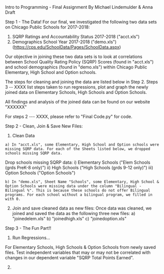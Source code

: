 Intro to Programming - Final Assignment
By Michael Lindemulder & Anna Draft

Step 1 - The Data!
For our final, we investigated the following two data sets on Chicago Public Schools for 2017-2018:

  1) SQRP Ratings and Accountability Status 2017-2018 ("acct.xls")
  2) Demographics School Year 2017-2018 ("demo.xls")
  (https://cps.edu/SchoolData/Pages/SchoolData.aspx)

Our objective in joining these two data sets is to look at correlations between School Quality Rating Policy (SQRP) Scores (found in "acct.xls") and school demographics (found in "demo.xls") within Chicago Public Elementary, High School and Option schools.

The steps for cleaning and joining the data are listed below in Step 2.
Steps 3 -- XXXX list steps taken to run regressions, plot and graph the newly joined data on Elementary Schools, High Schools and Option Schools.

All findings and analysis of the joined data can be found on our website "XXXXXX"

For steps 2 --- XXXX, please refer to "Final Code.py" for code.


Step 2 - Clean, Join & Save New Files:

  1) Clean Data

    a) In "acct.xls", some Elementary, High School and Option schools were missing SQRP data. For each of the Sheets listed below, we dropped schools missing SQRP data.

  Drop schools missing SQRP data:
      i) Elementary Schools ("Elem Schools (grds PreK-8 only)")
      ii) High Schools ("High Schools (grds 9-12 only)")
      iii) Option Schools ("Option Schools")

    b) In "demo.xls", Sheet Name "Schools", some Elementary, High School & Option Schools were missing data under the column "Bilingual - Bilingual %". This is because these schools do not offer Bilingual programs. For each school without a bilingual program, we filled in with 0.

  2) Join and save cleaned data as new files:
Once data was cleaned, we joined and saved the data as the following three new files:
    a) "joinedelem.xls"
    b) "joinedhigh.xls"
    c) "joinedoption.xls"


Step 3 - The Fun Part!!

  1) Run Regressions...

For Elementary Schools, High Schools & Option Schools from newly saved files. Test independent variables that may or may not be correlated with changes in our dependent variable "SQRP Total Points Earned".

  2)
